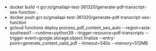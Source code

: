 - docker build -t gcr.io/gmailapi-test-361320/generate-pdf-transcript-seo-function .
- docker push gcr.io/gmailapi-test-361320/generate-pdf-transcript-seo-function
- gcloud functions deploy process_pdf_content_seo_auto --region=asia-southeast1     --runtime=python39     --trigger-resource=pdf-transcripts     --trigger-event=google.storage.object.finalize     --entry-point=generate_content_valid_pdf --timeout=540s --memory=512MB 